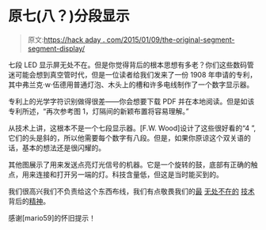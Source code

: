 # 原七(八？)分段显示

> 原文:[https://hack aday . com/2015/01/09/the-original-segment-segment-display/](https://hackaday.com/2015/01/09/the-original-seven-eight-segment-display/)

七段 LED 显示屏无处不在。但是你觉得背后的根本思想有多老？你们这些数码管迷可能会想到真空管时代，但是一位读者给我们发来了一份 1908 年申请的专利，其中弗兰克·w·伍德用普通灯泡、木头上的槽和许多电线制作了一个数字显示器。

专利上的光学字符识别做得很差——你会想要下载 PDF 并在本地阅读。但是如该专利所述，“再次参考图 1，灯隔间的新颖布置将容易理解。”

从技术上讲，这根本不是一个七段显示器。[F.W. Wood]设计了这些很好看的“4 ”,它们的头是斜的，所以他需要每个数字有八段。但是，如果你原谅这个双关语的话，基本的想法还是很闪耀的。

其他图展示了用来发送点亮灯光信号的机器。它是一个旋转的鼓，底部有正确的触点，用来连接和打开另一端的灯。科技含量低，但这是当时能买到的。

我们很高兴我们不负责给这个东西布线，我们有点敬畏我们的[最](http://hackaday.com/2012/04/15/a-glorious-mechanical-seven-segment-display/) [无处不在的](http://hackaday.com/2014/08/07/lego-technic-mechanical-seven-segment-display/) [技术](http://hackaday.com/2012/03/30/display-made-out-of-hundreds-of-seven-segment-lcds/)背后的[精神](http://hackaday.com/2013/12/03/fabricate-your-own-7-segment-displays/)。

感谢[mario59]的怀旧提示！